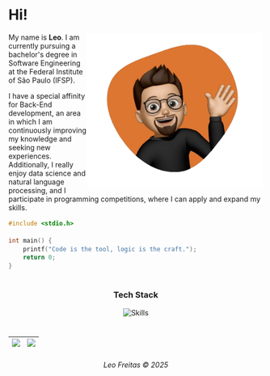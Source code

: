 <h1>Hi!</h1> 

<a href="https://github.com/leosupply">
    <img align="right" width="350px" src="https://raw.githubusercontent.com/LeoSupply/LeoSupply/main/perfil_blob.png" alt="img_perfil">
</a>

<p>My name is <b>Leo</b>. I am currently pursuing a bachelor's degree in Software Engineering at the Federal Institute of São Paulo (IFSP).</p>
<p>I have a special affinity for Back-End development, an area in which I am continuously improving my knowledge and seeking new experiences. 
    Additionally, I really enjoy data science and natural language processing, and I participate in programming competitions, 
    where I can apply and expand my skills.</p>

```c
#include <stdio.h>

int main() {
    printf("Code is the tool, logic is the craft.");
    return 0;
}
```

#

<h3 align="center">Tech Stack</h3>
<p align="center">
    <img src="https://skillicons.dev/icons?i=java,py,c,js,mysql,postgres,git,github&theme=dark&perline=10" width="400" alt="Skills">
</p>

#

|![](http://github-profile-summary-cards.vercel.app/api/cards/stats?username=leomsfreitas&theme=radical) | ![](http://github-profile-summary-cards.vercel.app/api/cards/profile-details?username=leomsfreitas&theme=radical)  
| :-: | :-: |

<h6 align="center">Leo Freitas © 2025</h6>
